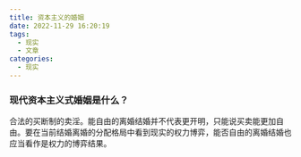 ```yaml
---
title: 资本主义的婚姻
date: 2022-11-29 16:20:19
tags:
  - 现实
  - 文章
categories:
  - 现实
---
```

### 现代资本主义式婚姻是什么？
合法的买断制的卖淫。能自由的离婚结婚并不代表更开明，只能说买卖能更加自由。要在当前结婚离婚的分配格局中看到现实的权力博弈，能否自由的离婚结婚也应当看作是权力的博弈结果。
